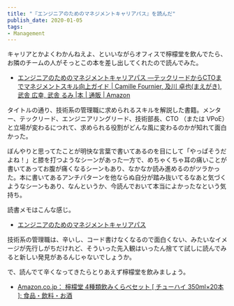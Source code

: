```yaml
---
title: "『エンジニアのためのマネジメントキャリアパス』を読んだ"
publish_date: 2020-01-05
tags:
- Management
---
```


キャリアとかよくわかんねえよ、といいながらオフィスで檸檬堂を飲んでたら、お隣のチームの人がそっとこの本を差し出してくれたので読んでみた。

- [エンジニアのためのマネジメントキャリアパス ―テックリードからCTOまでマネジメントスキル向上ガイド | Camille Fournier, 及川 卓也(まえがき), 武舎 広幸, 武舎 るみ |本 | 通販 | Amazon](https://www.amazon.co.jp/dp/4873118484)

タイトルの通り、技術系の管理職に求められるスキルを解説した書籍。メンター、テックリード、エンジニアリングリード、技術部長、CTO （または VPoE）と立場が変わるにつれて、求められる役割がどんな風に変わるのかが知れて面白かった。

ぼんやりと思ってたことが明快な言葉で書いてあるのを目にして「やっぱそうだよね！」と膝を打つようなシーンがあった一方で、めちゃくちゃ耳の痛いことが書いてあってお腹が痛くなるシーンもあり、なかなか読み進めるのがツラかった。本に書いてあるアンチパターンを他ならぬ自分が踏み抜いてるなあと気づくようなシーンもあり、なんというか、今読んでおいて本当によかったなという気持ち。

読書メモはこんな感じ。

- [エンジニアのためのマネジメントキャリアパス](https://gist.github.com/gushernobindsme/6568dac809229fb5eeaf5c4fa70e8a30)

技術系の管理職は、辛いし、コード書けなくなるので面白くない、みたいなイメージが先行しがちだけれど、そういった先入観はいったん捨てて試しに読んでみると新しい発見があるんじゃないでしょうか。

で、読んでて辛くなってきたらとりあえず檸檬堂を飲みましょう。

- [Amazon.co.jp： 檸檬堂 4種類飲みくらべセット [ チューハイ 350ml×20本 ]: 食品・飲料・お酒](https://www.amazon.co.jp/dp/B07XK59ZCF)